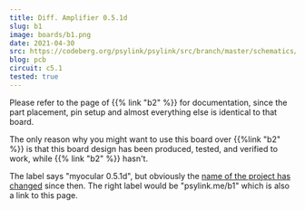 ```yaml
---
title: Diff. Amplifier 0.5.1d
slug: b1
image: boards/b1.png
date: 2021-04-30
src: https://codeberg.org/psylink/psylink/src/branch/master/schematics/circuit5.1d.kicad_pcb
blog: pcb
circuit: c5.1
tested: true
---
```


Please refer to the page of {{% link "b2" %}} for documentation, since the part
placement, pin setup and almost everything else is identical to that board.

The only reason why you might want to use this board over {{%link "b2" %}} is
that this board design has been produced, tested, and verified to work, while
{{% link "b2" %}} hasn't.

The label says "myocular 0.5.1d", but obviously the [name of the project has
changed](/blog/new-name) since then.  The right label would be
"psylink.me/b1" which is also a link to this page.
